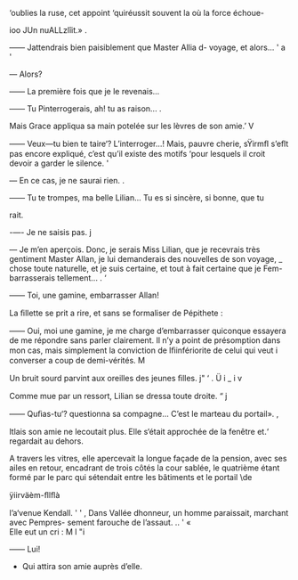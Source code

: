  

‘oublies la ruse, cet appoint ‘quiréussit souvent la où la force échoue-

          
 
 

ioo JUn nuALLzlîit.»   .

—— Jattendrais bien paisiblement que Master Allia d-
voyage, et alors... ' a '

— Alors?

—— La première fois que je le revenais...

—— Tu Pinterrogerais, ah! tu as raison... .

Mais Grace appliqua sa main potelée sur les lèvres de son amie.’ V

—— Veux—tu bien te taire‘? L’interroger...! Mais, pauvre cherie, sŸirmﬂ s’eﬂt
pas encore expliqué, c’est qu’il existe des motifs ‘pour lesquels il croit devoir a
garder le silence. '

— En ce cas, je ne saurai rien. .

—— Tu te trompes, ma belle Lilian... Tu es si sincère, si bonne, que tu

rait.

-—- Je ne saisis pas. j

— Je m’en aperçois. Donc, je serais Miss Lilian, que je recevrais très 
gentiment Master Allan, je lui demanderais des nouvelles de son voyage, _ 
chose toute naturelle, et je suis certaine, et tout à fait certaine que je Fem-
barrasserais tellement... . ‘

—— Toi, une gamine, embarrasser Allan!

La ﬁllette se prit a rire, et sans se formaliser de Pépithete :

—— Oui, moi une gamine, je me charge d’embarrasser quiconque essayera
de me répondre sans parler clairement. Il n’y a point de présomption dans
mon cas, mais simplement la conviction de lﬁinfériorite de celui qui veut i
converser a coup de demi-vérités. M 

Un bruit sourd parvint aux oreilles des jeunes ﬁlles. j" ‘ . Ü i _ i v 

Comme mue par un ressort, Lilian se dressa toute droite. “ j

—— Quﬁas-tu‘? questionna sa compagne... C’est le marteau du portail». ,

ltlais son amie ne lecoutait plus. Elle s‘était approchée de la fenêtre et.‘
regardait au dehors.

A travers les vitres, elle apercevait la longue façade de la pension, avec
ses ailes en retour, encadrant de trois côtés la cour sablée, le quatrième
étant formé par le parc qui sétendait entre les bâtiments et le portail \de

ÿiirväèm-ﬂlﬂà   

l’a‘venue Kendall. ' ' , 
Dans Vallée dhonneur, un homme paraissait, marchant avec Pempres- 
sement farouche de l’assaut. .. ' «  
Elle eut un cri : M l "i

—— Lui!

- Qui attira son amie auprès d’elle.

 

